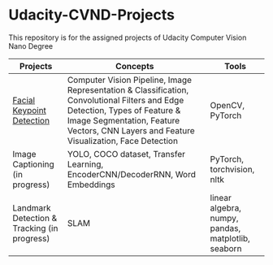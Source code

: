 # Udacity-CVND-Projects
This repository is for the assigned projects of Udacity Computer Vision Nano Degree

Projects | Concepts | Tools 
--- | --- | ---
[Facial Keypoint Detection](https://github.com/jonathanyeh0723/Udacity-CVND-Projects/tree/master/Project%201:%20Facial%20Keypoint%20Detection)| Computer Vision Pipeline, Image Representation & Classification, Convolutional Filters and Edge Detection, Types of Feature & Image Segmentation, Feature Vectors, CNN Layers and Feature Visualization, Face Detection| OpenCV, PyTorch
Image Captioning (in progress)| YOLO, COCO dataset, Transfer Learning, EncoderCNN/DecoderRNN, Word Embeddings | PyTorch, torchvision, nltk
Landmark Detection & Tracking (in progress)| SLAM  | linear algebra, numpy, pandas, matplotlib, seaborn
